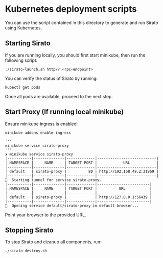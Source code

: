 # Kubernetes deployment scripts

You can use the script contained in this directory to generate and run Sirato using Kubernetes.

## Starting Sirato

If you are running locally, you should first start minikube, then run the following script:

```
./sirato-launch.sh http//:<rpc-endpoint>
```

You can verify the status of Sirato by running:

```
kubectl get pods
```

Once all pods are available, proceed to the next step.

## Start Proxy (If running local minikube)

Ensure minikube ingress is enabled:

```
minikube addons enable ingress
```

```
'''
minikube service sirato-proxy
'''
❯ minikube service sirato-proxy
|-----------|--------------|-------------|---------------------------|
| NAMESPACE |     NAME     | TARGET PORT |            URL            |
|-----------|--------------|-------------|---------------------------|
| default   | sirato-proxy |          80 | http://192.168.49.2:31969 |
|-----------|--------------|-------------|---------------------------|
🏃  Starting tunnel for service sirato-proxy.
|-----------|--------------|-------------|------------------------|
| NAMESPACE |     NAME     | TARGET PORT |          URL           |
|-----------|--------------|-------------|------------------------|
| default   | sirato-proxy |             | http://127.0.0.1:56439 |
|-----------|--------------|-------------|------------------------|
🎉  Opening service default/sirato-proxy in default browser...
```
Point your browser to the provided URL.

## Stopping Sirato

To stop Sirato and cleanup all components, run:

```
./sirato-destroy.sh
```
